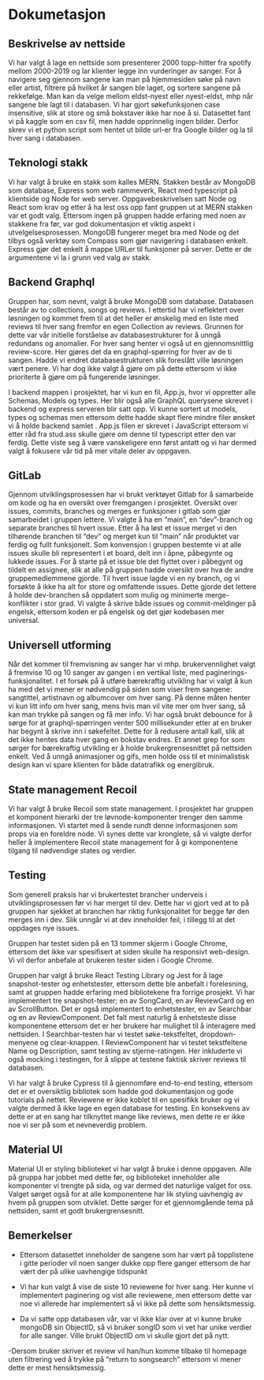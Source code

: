 # Dokumetasjon

## Beskrivelse av nettside

Vi har valgt å lage en nettside som presenterer 2000 topp-hitter fra spotify mellom 2000-2019 og lar klienter legge inn vurderinger av sanger. For å navigere seg gjennom sangene kan man på hjemmesiden søke på navn eller artist, filtrere på hvilket år sangen ble laget, og sortere sangene på rekkefølge. Man kan da velge mellom eldst-nyest eller nyest-eldst, mhp når sangene ble lagt til i databasen. Vi har gjort søkefunksjonen case insensitive, slik at store og små bokstaver ikke har noe å si. Datasettet fant vi på kaggle som en csv fil, men hadde opprinnelig ingen bilder. Derfor skrev vi et python script som hentet ut bilde url-er fra Google bilder og la til hver sang i databasen. 

## Teknologi stakk

Vi har valgt å bruke en stakk som kalles MERN. Stakken består av MongoDB som database, Express som web rammeverk, React med typescript på klientside og Node for web server. Oppgavebeskrivelsen satt Node og React som krav og etter å ha lest oss opp fant gruppen ut at MERN stakken var et godt valg. Ettersom ingen på gruppen hadde erfaring med noen av stakkene fra før, var god dokumentasjon et viktig aspekt i utvelgelsesprosessen. MongoDB fungerer meget bra med Node og det tilbys også verktøy som Compass som gjør navigering i databasen enkelt. Express gjør det enkelt å mappe URLer til funksjoner på server. Dette er de argumentene vi la i grunn ved valg av stakk. 

## Backend Graphql

Gruppen har, som nevnt, valgt å bruke MongoDB som database. Databasen består av to collections, songs og reviews. I ettertid har vi reflektert over løsningen og kommet frem til at det heller er ønskelig med en liste med reviews til hver sang fremfor en egen Collection av reviews. Grunnen for dette var vår initielle forståelse av databasestrukturer for å unngå redundans og anomalier. For hver sang henter vi også ut en gjennomsnittlig review-score. Her gjøres det da en graphql-spørring for hver av de ti sangen. Hadde vi endret databasestrukturen slik foreslått ville løsningen vært penere. Vi har dog ikke valgt å gjøre om på dette ettersom vi ikke prioriterte å gjøre om på fungerende løsninger.

I backend mappen i prosjektet, har vi kun en fil, App.js, hvor vi oppretter alle Schemas, Models og types. Her blir også alle GraphQL querysene skrevet i backend og express serveren blir satt opp. Vi kunne sortert ut models, types og schemas men ettersom dette hadde skapt flere mindre filer ønsket vi å holde backend samlet . App.js filen er skrevet i JavaScript ettersom vi etter råd fra stud.ass skulle gjøre om denne til typescript etter den var ferdig. Dette viste seg å være vanskeligere enn først antatt og vi har dermed valgt å fokusere vår tid på mer vitale deler av oppgaven. 

## GitLab

Gjennom utviklingsprosessen har vi brukt verktøyet Gitlab for å samarbeide om kode og ha en oversikt over fremgangen i prosjektet. Oversikt over issues, commits, branches og merges er funksjoner i gitlab som gjør samarbeidet i gruppen lettere. Vi valgte å ha en “main”, en “dev”-branch og separate branches til hvert issue. Etter å ha løst et issue merget vi den tilhørende branchen til “dev” og merget kun til “main” når produktet var ferdig og fullt funksjonelt. Som konvensjon i gruppen bestemte vi at alle issues skulle bli representert i et board, delt inn i åpne, påbegynte og lukkede issues. For å starte på et issue ble det flyttet over i påbegynt og tildelt en assignee, slik at alle på gruppen hadde oversikt over hva de andre gruppemedlemmene gjorde. Til hvert issue lagde vi en ny branch, og vi forsøkte å ikke ha alt for store og omfattende issues. Dette gjorde det lettere å holde dev-branchen så oppdatert som mulig og minimerte merge-konflikter i stor grad. Vi valgte å skrive både issues og commit-meldinger på engelsk, ettersom koden er på engelsk og det gjør kodebasen mer universal.

## Universell utforming

Når det kommer til fremvisning av sanger har vi mhp. brukervennlighet valgt å fremvise 10 og 10 sanger av gangen i en vertikal liste, med paginerings-funksjonalitet. I et forsøk på å utføre bærekraftig utvikling har vi valgt å kun ha med det vi mener er nødvendig på siden som viser frem sangene: sangtittel, artistnavn og albumcover om hver sang. På denne måten henter vi kun litt info om hver sang, mens hvis man vil vite mer om hver sang, så kan man trykke på sangen og få mer info. Vi har også brukt debounce for å sørge for at graphql-spørringen venter 500 millisekunder etter at en bruker har begynt å skrive inn i søkefeltet. Dette for å redusere antall kall, slik at det ikke hentes data hver gang en bokstav endres. Et annet grep for som sørger for bærekraftig utvikling er å holde brukergrensesnittet på nettsiden enkelt. Ved å unngå animasjoner og gifs, men holde oss til et minimalistisk design kan vi spare klienten for både datatrafikk og energibruk. 

## State management Recoil

Vi har valgt å bruke Recoil som state management. I prosjektet har gruppen et komponent hierarki der tre løvnode-komponenter trenger den samme informasjonen. Vi startet med å sende rundt denne informasjonen som props via en foreldre node. Vi synes dette var kronglete, så vi valgte derfor heller å implementere Recoil state management for å gi komponentene tilgang til nødvendige states og verdier. 

## Testing

Som generell praksis har vi brukertestet brancher underveis i utviklingsprosessen før vi har merget til dev. Dette har vi gjort ved at to på gruppen har sjekket at branchen har riktig funksjonalitet for begge før den merges inn i dev. Slik unngår vi at dev inneholder feil, i tillegg til at det oppdages nye issues.

Gruppen har testet siden på en 13 tommer skjerm i Google Chrome, ettersom det ikke var spesifisert at siden skulle ha responsivt web-design. Vi vil derfor anbefale at brukeren tester siden i Google Chrome.

Gruppen har valgt å bruke React Testing Library og Jest for å lage snapshot-tester og enhetstester, ettersom dette ble anbefalt i forelesning, samt at gruppen hadde erfaring med bibliotekene fra forrige prosjekt. Vi har implementert tre snapshot-tester; en av SongCard, en av ReviewCard og en av ScrollButton. Det er også implementert to enhetstester, en av Searchbar og en av ReviewComponent. Det falt mest naturlig å enhetsteste disse komponentene ettersom det er her brukere har mulighet til å interagere med nettsiden. I Searchbar-testen har vi testet søke-tekstfeltet, dropdown-menyene og clear-knappen. I ReviewComponent har vi testet tekstfeltene Name og Description, samt testing av stjerne-ratingen. Her inkluderte vi også mocking i testingen, for å slippe at testene faktisk skriver reviews til databasen. 

Vi har valgt å bruke Cypress til å gjennomføre end-to-end testing, ettersom det er et oversiktlig bibliotek som hadde god dokumentasjon og gode tutorials på nettet. Reviewene er ikke koblet til en spesifikk bruker og vi valgte dermed å ikke lage en egen database for testing. En konsekvens av dette er at en sang har tilknyttet mange like reviews, men dette re er ikke noe vi ser på som et nevneverdig problem. 

## Material UI

Material UI er styling biblioteket vi har valgt å bruke i denne oppgaven. Alle på gruppa har jobbet med dette før, og biblioteket inneholder alle komponenter vi trengte på sida, og var dermed det naturlige valget for oss. Valget sørget også for at alle komponentene har lik styling uavhengig av hvem på gruppen som utviklet. Dette sørger for et gjennomgående tema på nettsiden, samt et godt brukergrensesnitt. 

## Bemerkelser

- Ettersom datasettet inneholder de sangene som har vært på topplistene i gitte perioder vil noen sanger dukke opp flere ganger ettersom de har vært der på ulike uavhengige tidspunkt

- Vi har kun valgt å vise de siste 10 reviewene for hver sang. Her kunne vi implementert paginering og vist alle reviewene, men ettersom dette var noe vi allerede har implementert så vi ikke på dette som hensiktsmessig.

- Da vi satte opp databasen vår, var vi ikke klar over at vi kunne bruke mongoDB sin ObjectID, så vi bruker songID som vi vet har unike verdier for alle sanger. Ville brukt ObjectID om vi skulle gjort det på nytt.

-Dersom bruker skriver et review vil han/hun komme tilbake til homepage uten filtrering ved å trykke på  “return to songsearch”  ettersom vi mener dette er mest hensiktsmessig.









